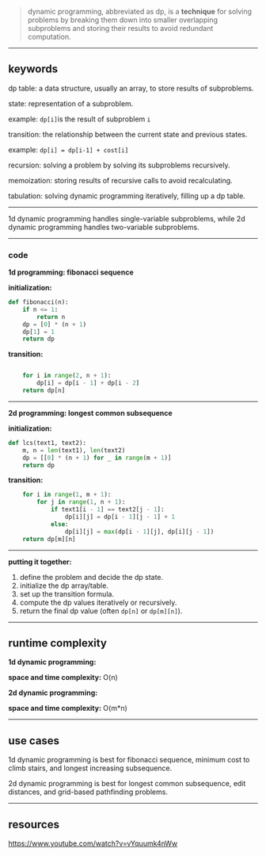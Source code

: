 > dynamic programming, abbreviated as dp, is a **technique** for solving problems by breaking them down into smaller overlapping subproblems and storing their results to avoid redundant computation.
> 

---

## **keywords**

dp table: a data structure, usually an array, to store results of subproblems.

state: representation of a subproblem. 

example: `dp[i]`is the result of subproblem `i`

transition: the relationship between the current state and previous states.

example: `dp[i] = dp[i-1] + cost[i]`

recursion: solving a problem by solving its subproblems recursively.

memoization: storing results of recursive calls to avoid recalculating.

tabulation: solving dynamic programming iteratively, filling up a dp table.

---
<!-- 
## **how it works**
### **diagram**
image.png
---
-->

1d dynamic programming handles single-variable subproblems, while 2d dynamic programming handles two-variable subproblems.

---

### **code**

**1d programming: fibonacci sequence**

**initialization:**

```python
def fibonacci(n):
    if n <= 1:
        return n
    dp = [0] * (n + 1)
    dp[1] = 1
    return dp

```

**transition:**

```python

    for i in range(2, n + 1):
        dp[i] = dp[i - 1] + dp[i - 2]
    return dp[n]

```

---

**2d programming: longest common subsequence**

**initialization:**

```python
def lcs(text1, text2):
    m, n = len(text1), len(text2)
    dp = [[0] * (n + 1) for _ in range(m + 1)]
    return dp

```

**transition:**

```python
    for i in range(1, m + 1):
        for j in range(1, n + 1):
            if text1[i - 1] == text2[j - 1]:
                dp[i][j] = dp[i - 1][j - 1] + 1
            else:
                dp[i][j] = max(dp[i - 1][j], dp[i][j - 1])
    return dp[m][n]

```

---

**putting it together:**

1. define the problem and decide the dp state.
2. initialize the dp array/table.
3. set up the transition formula.
4. compute the dp values iteratively or recursively.
5. return the final dp value (often `dp[n]` or `dp[m][n]`).

---

## **runtime complexity**

**1d dynamic programming:**

**space and time complexity:** O(n)

**2d dynamic programming:**

**space and time complexity:** O(m*n)

---

## **use cases**

1d dynamic programming is best for fibonacci sequence, minimum cost to climb stairs, and longest increasing subsequence.

2d dynamic programming is best for longest common subsequence, edit distances, and grid-based pathfinding problems.

---

## **resources**

https://www.youtube.com/watch?v=vYquumk4nWw